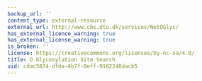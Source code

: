 ```yaml
---
backup_url: ''
content_type: external-resource
external_url: http://www.cbs.dtu.dk/services/NetOGlyc/
has_external_licence_warning: true
has_external_license_warning: true
is_broken: ''
license: https://creativecommons.org/licenses/by-nc-sa/4.0/
title: O Glycosylation Site Search
uid: cdac5874-dfda-4b7f-8eff-9162248dacb5
---
```

